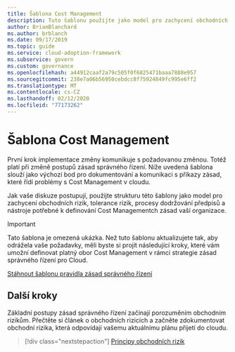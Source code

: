 ```yaml
---
title: Šablona Cost Management
description: Tuto šablonu použijte jako model pro zachycení obchodních rizik, tolerance rizik, procesy dodržování předpisů a nástroje potřebné k definování Cost Managementch zásad vaší organizace.
author: BrianBlanchard
ms.author: brblanch
ms.date: 09/17/2019
ms.topic: guide
ms.service: cloud-adoption-framework
ms.subservice: govern
ms.custom: governance
ms.openlocfilehash: a44912caaf2a79c505f0f6825471baaa7888e957
ms.sourcegitcommit: 238e7a06b56950cebdcc8f75924849fc995e6ff2
ms.translationtype: MT
ms.contentlocale: cs-CZ
ms.lasthandoff: 02/12/2020
ms.locfileid: "77173262"
---
```

# <a name="cost-management-template"></a>Šablona Cost Management

První krok implementace změny komunikuje s požadovanou změnou. Totéž platí při změně postupů zásad správného řízení. Níže uvedená šablona slouží jako výchozí bod pro dokumentování a komunikaci s příkazy zásad, které řídí problémy s Cost Management v cloudu.

Jak vaše diskuze postupují, použijte strukturu této šablony jako model pro zachycení obchodních rizik, tolerance rizik, procesy dodržování předpisů a nástroje potřebné k definování Cost Managementch zásad vaší organizace.

> [!IMPORTANT]
> Tato šablona je omezená ukázka. Než tuto šablonu aktualizujete tak, aby odrážela vaše požadavky, měli byste si projít následující kroky, které vám umožní definovat platný obor Cost Management v rámci strategie zásad správného řízení pro Cloud.

<!-- markdownlint-disable MD033 -->

 <a href="https://archcenter.blob.core.windows.net/cdn/fusion/governance/Cost%20Management%20Discipline%20Template.docx">Stáhnout šablonu pravidla zásad správného řízení</a>

<!-- markdownlint-enable MD033 -->

## <a name="next-steps"></a>Další kroky

Základní postupy zásad správného řízení začínají porozuměním obchodním rizikům. Přečtěte si článek o obchodních rizicích a začněte zdokumentovat obchodní rizika, která odpovídají vašemu aktuálnímu plánu přijetí do cloudu.

> [!div class="nextstepaction"]
> [Principy obchodních rizik](./business-risks.md)
